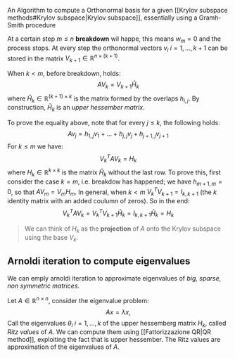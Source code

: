 An Algorithm to compute a Orthonormal basis for a given [[Krylov subspace methods#Krylov subspace|Krylov subspace]], essentially using a Gramh-Smith procedure  


At a certain step $m \leq n$ **breakdown** wil happe, this means $w_m = 0$ and the process stops. 
At every step the orthonormal vectors $v_i$ $i=1,\dots,k+1$ can be stored in the matrix $V_{k+1} \in \mathbb{R}^{n\times (k+1)}$.

When $k < m$, before breakdown, holds:
$$
AV_k = V_{k+1}\hat H_k
$$
where $\hat H_k \in \mathbb{R}^{(k+1)\times k}$ is the matrix formed by the overlaps $h_{i,j}$. By construction, $\hat H_k$ is an _upper hessember matrix_. 

To prove the equality above, note that for every $j \leq k$, the following holds:
$$
Av_j = h_{1,j}v_1 + \dots + h_{j,j}v_j + h_{j+1,j} v_{j+1}
$$
For $k \leq m$ we have:
$$
V_k^TAV_k = H_k
$$
where $H_k \in \mathbb{R}^{k\times k}$ is the matrix $\hat H_k$ without the last row. 
To prove this, first consider the case $k=m$, i.e. breakdow has happened; we have $h_{m+1,m} = 0$, so that $AV_m = V_m H_m$. 
In general, when $k<m$ $V_k^T V_{k+1} = I_{k,k+1}$ (the $k$ identity matrix with an added coulumn of zeros). 
So in the end:
$$
V_k^T A V_k = V_k^TV_{k+1}\hat H_k = I_{k,k+1}\hat H_k = H_k
$$
> We can think of $H_k$ as the **projection** of $A$ onto the Krylov subspace using the base $V_k$.

## Arnoldi iteration to compute eigenvalues

We can emply arnoldi iteration to approximate eigenvalues of _big, sparse, non symmetric matrices_.

Let $A \in \mathbb{R}^{n\times n}$, consider the eigenvalue problem:
$$
Ax = \lambda x,
$$
Call the eigenvalues $\theta_i$ $i=1,\dots,k$ of the upper hessemberg matrix $H_k$, called _Ritz values_ of $A$. We can compute them using [[Fattorizzazione QR|QR method]], exploiting the fact that is upper hessember. The Ritz values are approximation of the eigenvalues of $A$.